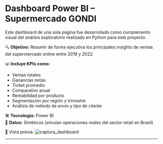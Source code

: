 # Dashboard Power BI – Supermercado GONDI

Este dashboard de una sola página fue desarrollado como complemento visual del análisis exploratorio realizado en Python para este proyecto.

🔍 **Objetivo:** Resumir de forma ejecutiva los principales insights de ventas del supermercado online entre 2019 y 2022.

📊 **Incluye KPIs como:**
- Ventas totales
- Ganancias netas
- Ticket promedio
- Comparativo anual
- Rentabilidad por producto
- Segmentación por región y trimestre
- Análisis de método de envío y tipo de cliente

🛠️ **Tecnología:** Power BI  
📁 **Datos:** Sintéticos (simulan operaciones reales del sector retail en Brasil)

📸 Vista previa:
![captura_dashboard](<img width="1210" height="678" alt="image" src="https://github.com/user-attachments/assets/4a5437c5-b29d-41e8-a303-fdefb8eaabfe" />
)

---
